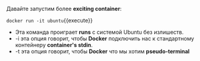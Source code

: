 Давайте запустим более **exciting container**:

`docker run -it ubuntu`{{execute}}

- Эта команда проиграет **runs** с системой Ubuntu без излишеств.
- -i эта опция говорит, чтобы **Docker** подключить нас к стандартному контейнеру **container's stdin**.
- -t эта опция говорит, чтобы **Docker**  что мы хотим **pseudo-terminal**

